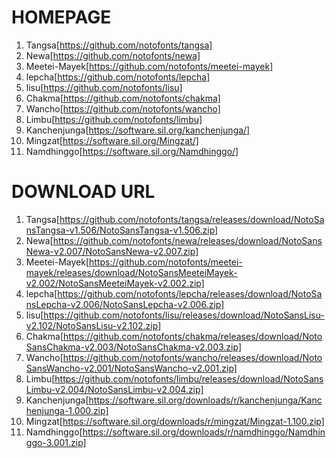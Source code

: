 #  HOMEPAGE

1. Tangsa[https://github.com/notofonts/tangsa]
2. Newa[https://github.com/notofonts/newa]
3. Meetei-Mayek[https://github.com/notofonts/meetei-mayek]
4. lepcha[https://github.com/notofonts/lepcha]
5. lisu[https://github.com/notofonts/lisu]
6. Chakma[https://github.com/notofonts/chakma]
7. Wancho[https://github.com/notofonts/wancho]
8. Limbu[https://github.com/notofonts/limbu]
9. Kanchenjunga[https://software.sil.org/kanchenjunga/]
10. Mingzat[https://software.sil.org/Mingzat/]
11. Namdhinggo[https://software.sil.org/Namdhinggo/]

# DOWNLOAD URL

1. Tangsa[https://github.com/notofonts/tangsa/releases/download/NotoSansTangsa-v1.506/NotoSansTangsa-v1.506.zip] 
2. Newa[https://github.com/notofonts/newa/releases/download/NotoSansNewa-v2.007/NotoSansNewa-v2.007.zip]
3. Meetei-Mayek[https://github.com/notofonts/meetei-mayek/releases/download/NotoSansMeeteiMayek-v2.002/NotoSansMeeteiMayek-v2.002.zip] 
4. lepcha[https://github.com/notofonts/lepcha/releases/download/NotoSansLepcha-v2.006/NotoSansLepcha-v2.006.zip]
5. lisu[https://github.com/notofonts/lisu/releases/download/NotoSansLisu-v2.102/NotoSansLisu-v2.102.zip]
6. Chakma[https://github.com/notofonts/chakma/releases/download/NotoSansChakma-v2.003/NotoSansChakma-v2.003.zip]
7. Wancho[https://github.com/notofonts/wancho/releases/download/NotoSansWancho-v2.001/NotoSansWancho-v2.001.zip]
8. Limbu[https://github.com/notofonts/limbu/releases/download/NotoSansLimbu-v2.004/NotoSansLimbu-v2.004.zip]
9. Kanchenjunga[https://software.sil.org/downloads/r/kanchenjunga/Kanchenjunga-1.000.zip]
10. Mingzat[https://software.sil.org/downloads/r/mingzat/Mingzat-1.100.zip]
11. Namdhinggo[https://software.sil.org/downloads/r/namdhinggo/Namdhinggo-3.001.zip]
